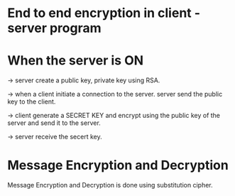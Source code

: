 # End to end encryption in client - server program

# When the server is ON
   -> server create a public key, private key using RSA.
   
   
   -> when a client initiate a connection to the server. server send the public key to the client.
   
   
   -> client generate a SECRET KEY and encrypt using the public key of the server and send it to the server.
   
   
   -> server receive the secert key.
   
# Message Encryption and Decryption
 
Message Encryption and Decryption is done using substitution cipher.
 
